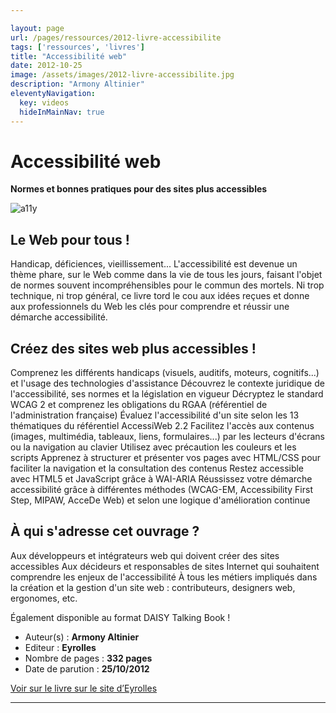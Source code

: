 ```yaml
---

layout: page
url: /pages/ressources/2012-livre-accessibilite
tags: ['ressources', 'livres']
title: "Accessibilité web"
date: 2012-10-25
image: /assets/images/2012-livre-accessibilite.jpg
description: "Armony Altinier"
eleventyNavigation:
  key: videos
  hideInMainNav: true
---
```


# Accessibilité web
**Normes et bonnes pratiques pour des sites plus accessibles**

<div class="float-end ms-5"> 

![a11y](/assets/images/2012-livre-accessibilite.jpg)

</div>

## Le Web pour tous !

Handicap, déficiences, vieillissement... L'accessibilité est devenue un thème phare, sur le Web comme dans la vie de tous les jours, faisant l'objet de normes souvent incompréhensibles pour le commun des mortels. Ni trop technique, ni trop général, ce livre tord le cou aux idées reçues et donne aux professionnels du Web les clés pour comprendre et réussir une démarche accessibilité.

## Créez des sites web plus accessibles !

Comprenez les différents handicaps (visuels, auditifs, moteurs, cognitifs...) et l'usage des technologies d'assistance
Découvrez le contexte juridique de l'accessibilité, ses normes et la législation en vigueur
Décryptez le standard WCAG 2 et comprenez les obligations du RGAA (référentiel de l'administration française)
Évaluez l'accessibilité d'un site selon les 13 thématiques du référentiel AccessiWeb 2.2
Facilitez l'accès aux contenus (images, multimédia, tableaux, liens, formulaires...) par les lecteurs d'écrans ou la navigation au clavier
Utilisez avec précaution les couleurs et les scripts
Apprenez à structurer et présenter vos pages avec HTML/CSS pour faciliter la navigation et la consultation des contenus
Restez accessible avec HTML5 et JavaScript grâce à WAI-ARIA
Réussissez votre démarche accessibilité grâce à différentes méthodes (WCAG-EM, Accessibility First Step, MIPAW, AcceDe Web) et selon une logique d'amélioration continue

## À qui s'adresse cet ouvrage ?
Aux développeurs et intégrateurs web qui doivent créer des sites accessibles
Aux décideurs et responsables de sites Internet qui souhaitent comprendre les enjeux de l'accessibilité
À tous les métiers impliqués dans la création et la gestion d'un site web : contributeurs, designers web, ergonomes, etc. 

Également disponible au format DAISY Talking Book !

* Auteur(s) : **Armony Altinier**
* Editeur : **Eyrolles**
* Nombre de pages : **332 pages**
* Date de parution : **25/10/2012**

[Voir sur le livre sur le site d’Eyrolles](https://www.eyrolles.com/Informatique/Livre/accessibilite-web-9782212128895/)

----
